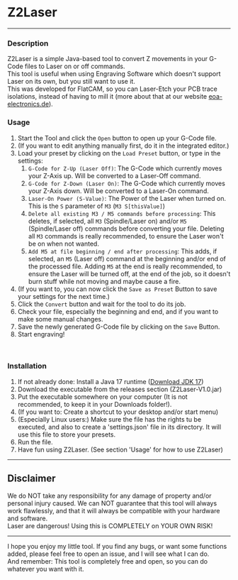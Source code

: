 # **Z2Laser**

---

### **Description**
Z2Laser is a simple Java-based tool to convert Z movements in your G-Code files to Laser on or off commands. <br>
This tool is useful when using Engraving Software which doesn't support Laser on its own, but you still want to use it. <br>
This was developed for FlatCAM, so you can Laser-Etch your PCB trace isolations, instead of having to mill it (more about that at our website [eoa-electronics.de](https://eoa-electronics)).

### **Usage**
1. Start the Tool and click the ``Open`` button to open up your G-Code file.
2. (If you want to edit anything manually first, do it in the integrated editor.)
3. Load your preset by clicking on the ``Load Preset`` button, or type in the settings:
   1. ``G-Code for Z-Up (Laser Off)``: The G-Code which currently moves your Z-Axis up. Will be converted to a Laser-Off command.
   2. ``G-Code for Z-Down (Laser On)``: The G-Code which currently moves your Z-Axis down. Will be converted to a Laser-On command.
   3. ``Laser-On Power (S-Value)``: The Power of the Laser when turned on. This is the ``S`` parameter of ``M3`` (``M3 S[thisValue]``)
   4. ``Delete all existing M3 / M5 commands before processing``: This deletes, if selected, all ``M3`` (Spindle/Laser on) and/or ``M5`` (Spindle/Laser off) commands before converting your file. Deleting all ``M3`` commands is really recommended, to ensure the Laser won't be on when not wanted.
   5. ``Add M5 at file beginning / end after processing``: This adds, if selected, an ``M5`` (Laser off) command at the beginning and/or end of the processed file. Adding ``M5`` at the end is really recommended, to ensure the Laser will be turned off, at the end of the job, so it doesn't burn stuff while not moving and maybe cause a fire.
4. (If you want to, you can now click the ``Save as Preset`` Button to save your settings for the next time.)
5. Click the ``Convert`` button and wait for the tool to do its job.
6. Check your file, especially the beginning and end, and if you want to make some manual changes.
7. Save the newly generated G-Code file by clicking on the ``Save`` Button.
8. Start engraving!

<br>

### **Installation**
1. If not already done: Install a Java 17 runtime ([Download JDK 17](https://www.oracle.com/java/technologies/downloads/#jdk17))
2. Download the executable from the releases section (Z2Laser-V1.0.jar)
3. Put the executable somewhere on your computer (It is not recommended, to keep it in your Downloads folder!).
4. (If you want to: Create a shortcut to your desktop and/or start menu)
5. (Especially Linux users:) Make sure the file has the rights tu be executed, and also to create a 'settings.json' file in its directory. It will use this file to store your presets.
6. Run the file.
7. Have fun using Z2Laser. (See section 'Usage' for how to use Z2Laser)

---

## **Disclaimer**
We do NOT take any responsibility for any damage of property and/or personal injury caused. We can NOT guarantee that this tool will always work flawlessly, and that it will always be compatible with your hardware and software.<br>
Laser are dangerous! Using this is COMPLETELY on YOUR OWN RISK!

---

I hope you enjoy my little tool. If you find any bugs, or want some functions added, please feel free to open an issue, and I will see what I can do. <br>
And remember: This tool is completely free and open, so you can do whatever you want with it.